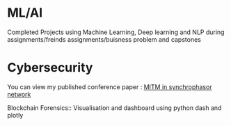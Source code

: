 # ML/AI

Completed Projects using Machine Learning, Deep learning and NLP during assignments/freinds assignments/buisness problem and capstones


# Cybersecurity

You can view my published conference paper :
[MITM in synchrophasor network](https://github.com/amitt00/Projects/blob/main/Published%20Papers/MITM_in%20synchrophasor%20network_NPSC.pdf)

Blockchain Forensics::
Visualisation and dashboard using python dash and plotly 
